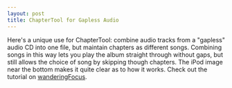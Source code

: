 ```yaml
---
layout: post
title: ChapterTool for Gapless Audio
---
```

Here's a unique use for ChapterTool: combine audio tracks from a "gapless" audio CD into one file, but maintain chapters as different songs. Combining songs in this way lets you play the album straight through without gaps, but still allows the choice of song by skipping though chapters. The iPod image near the bottom makes it quite clear as to how it works. Check out the tutorial on [wanderingFocus](http://gapless.itunes.wanderingfocus.com/).

